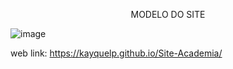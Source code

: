 <p align="center">MODELO DO SITE</p>

![image](https://github.com/kayquelp/Site-Academia/assets/136190434/c2b4c42b-d0ed-41b0-8615-b2aa56781a5b)

web link: https://kayquelp.github.io/Site-Academia/

